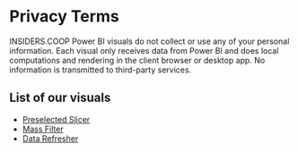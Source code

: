# Privacy Terms

INSIDERS.COOP Power BI visuals do not collect or use any of your personal information. Each visual only receives data from Power BI and does local computations and rendering in the client browser or desktop app. No information is transmitted to third-party services.

## List of our visuals
- [Preselected Slicer](preselected-slicer)
- [Mass Filter](mass-filter)
- [Data Refresher](data-refresher)

